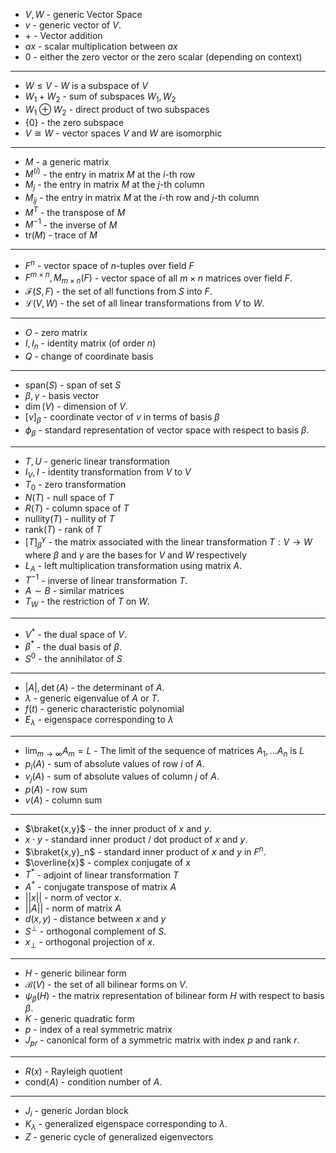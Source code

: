 * $V, W$ - generic Vector Space
* $v$ - generic vector of $V$.
* $+$ - Vector addition
* $ax$ - scalar multiplication between $ax$
* $0$ - either the zero vector or the zero scalar (depending on context)
***
* $W\le V$ - $W$ is a subspace of $V$
* $W_1 + W_2$ - sum of subspaces $W_1,W_2$
* $W_1\oplus W_2$ - direct product of two subspaces
* $\{0\}$ - the zero subspace
* $V\cong W$ - vector spaces $V$ and $W$ are isomorphic
***
* $M$ - a generic matrix
* $M^{(i)}$ - the entry in matrix $M$ at the $i$-th row
* $M_j$ - the entry in matrix $M$ at the $j$-th column
* $M_{ij}$ - the entry in matrix $M$ at the $i$-th row and $j$-th column
* $M^T$ - the transpose of $M$
* $M^{-1}$ - the inverse of $M$
* $\text{tr}(M)$ - trace of $M$ 
***
* $F^n$ - vector space of $n$-tuples over field $F$
* $F^{m\times n}, M_{m\times n}(F)$ - vector space of all $m\times n$ matrices over field $F$. 
* $\mathcal{F}(S,F)$ - the set of all functions from $S$ into $F$. 
* $\mathcal{L}(V,W)$ - the set of all linear transformations from $V$ to $W$. 
***
* $O$ - zero matrix
* $I, I_n$ - identity matrix (of order $n$)
* $Q$ - change of coordinate basis
***
* $\text{span}(S)$ - span of set $S$
* $\beta, \gamma$ - basis vector
* $\dim(V)$ - dimension of $V$.
* $[v]_\beta$ - coordinate vector of $v$ in terms of basis $\beta$
* $\phi_\beta$ - standard representation of vector space with respect to basis $\beta$.
***
* $T, U$ - generic linear transformation
* $I_V, I$ - identity transformation from $V$ to $V$ 
* $T_0$ - zero transformation
* $N(T)$ - null space of $T$
* $R(T)$ - column space of $T$
* $\text{nullity}(T)$ - nullity of $T$
* $\text{rank}(T)$ - rank of $T$
* $[T]_\beta^\gamma$ - the matrix associated with the linear transformation $T:V\to W$ where $\beta$ and $\gamma$ are the bases for $V$ and $W$ respectively
* $L_A$ - left multiplication transformation using matrix $A$.
* $T^{-1}$ - inverse of linear transformation $T$.
* $A\sim B$ - similar matrices
* $T_W$ - the restriction of $T$ on $W$. 
***
* $V^\ast$ - the dual space of $V$.
* $\beta^\ast$ - the dual basis of $\beta$.
* $S^0$ - the annihilator of $S$
* **
* $|A|,\det (A)$ - the determinant of $A$.
* $\lambda$ - generic eigenvalue of $A$ or  $T$.
* $f(t)$ - generic characteristic polynomial
* $E_\lambda$ - eigenspace corresponding to $\lambda$
*****
* $\lim_{m\to\infty}A_m = L$ - The limit of the sequence of matrices $A_1,\dots A_n$ is $L$
* $p_i(A)$ - sum of absolute values of row $i$ of $A$.
* $v_j(A)$ - sum of absolute values of column $j$ of $A$.
* $p(A)$ - row sum
* $v(A)$ - column sum
***
* $\braket{x,y}$ - the inner product of $x$ and $y$.
* $x\cdot y$ - standard inner product / dot product of $x$ and $y$.
* $\braket{x,y}_n$ - standard inner product of $x$ and $y$ in $F^n$. 
* $\overline{x}$ - complex conjugate of $x$
* $T^\ast$ - adjoint of linear transformation $T$
* $A^\ast$ - conjugate transpose of matrix $A$
* $||x||$ - norm of vector $x$.
* $||A||$ - norm of matrix $A$
* $d(x,y)$ - distance between $x$ and $y$
* $S^\perp$ - orthogonal complement of $S$.
* $x_\perp$ - orthogonal projection of $x$.
*****
* $H$ - generic bilinear form
* $\mathcal{B}(V)$ - the set of all bilinear forms on $V$.
* $\psi_\beta(H)$ - the matrix representation of bilinear form $H$ with respect to basis $\beta$. 
* $K$ - generic quadratic form
* $p$ - index of a real symmetric matrix
* $J_{pr}$ - canonical form of a symmetric matrix with index $p$ and rank $r$.
*****
* $R(x)$ - Rayleigh quotient 
* $\text{cond}(A)$ - condition number of $A$.
*****
* $J_i$ - generic Jordan block
* $K_\lambda$ - generalized eigenspace corresponding to $\lambda$.
* $Z$ - generic cycle of generalized eigenvectors